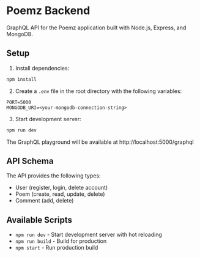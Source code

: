 # Poemz Backend

GraphQL API for the Poemz application built with Node.js, Express, and MongoDB.

## Setup

1. Install dependencies:

```bash
npm install
```

2. Create a `.env` file in the root directory with the following variables:

```
PORT=5000
MONGODB_URI=<your-mongodb-connection-string>
```

3. Start development server:

```bash
npm run dev
```

The GraphQL playground will be available at http://localhost:5000/graphql

## API Schema

The API provides the following types:

- User (register, login, delete account)
- Poem (create, read, update, delete)
- Comment (add, delete)

## Available Scripts

- `npm run dev` - Start development server with hot reloading
- `npm run build` - Build for production
- `npm start` - Run production build
